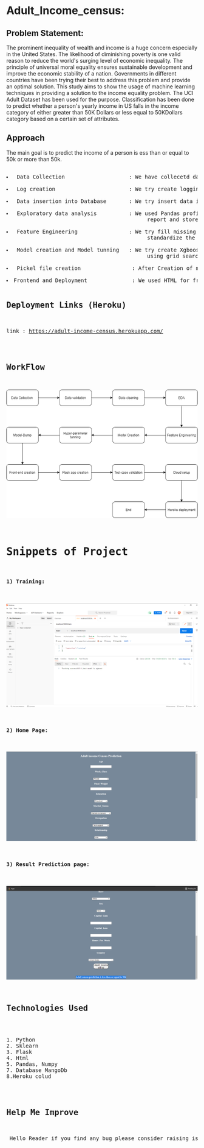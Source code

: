 # Adult_Income_census:
## Problem Statement:
<p>The prominent inequality of wealth and income is a huge concern especially in the United States. The likelihood of diminishing poverty is one valid reason to reduce the world's surging level of economic inequality. The principle of universal moral equality ensures sustainable development and improve the economic stability of a nation. Governments in different countries have been trying their best to address this problem and provide an optimal solution. This study aims to show the usage of machine learning techniques in providing a solution to the income equality problem. The UCI Adult Dataset has been used for the purpose. Classification has been done to predict whether a person's yearly income in US falls in the income category of either greater than 50K Dollars or less equal to 50KDollars category based on a certain set of attributes.<p> 
  
  ## Approach
  <p> The main goal is to predict the income of a person is ess than or equal to 50k or more than 50k.<p>
  <pre>
  <li> Data Collection                    : We have collecetd data from kaggle platform
  <li> Log creation                       : We try create logging in order keep track and to understand workflow
  <li> Data insertion into Database       : We try insert data into Database MangoDb
  <li> Exploratory data analysis          : We used Pandas profiling to for EDA part we generated a 
                                            report and stored in analysis folder
  <li> Feature Engineering                : We try fill missing values,encode variables and 
                                            standardize the variables
  <li> Model creation and Model tunning   : We try create Xgboost classifier and Random forest classfier and by 
                                            using grid search cv and cross validation we try to tune the model
 <li> Pickel file creation                : After Creation of model we try to save model in pickle format .
 <li>Frontend and Deployment              : We used HTML for frontend and Deployed or model in Heroku platform 
 
 
 ## Deployment Links (Heroku)
link : https://adult-income-census.herokuapp.com/ <br>
 
 ## WorkFlow
 ![alt-text](https://github.com/ranjanrajeev222/Full_Stack_Data_Science_2021/blob/main/FDS%20Intership%20Project/Adult%20Census%20Income/Images/Workflow.png)
 
# Snippets of Project
#### 1) Training:

![alt-text](https://github.com/ranjanrajeev222/Full_Stack_Data_Science_2021/blob/main/FDS%20Intership%20Project/Adult%20Census%20Income/Images/Training_image.png)

#### 2) Home Page:

![alt-text](https://github.com/ranjanrajeev222/Full_Stack_Data_Science_2021/blob/main/FDS%20Intership%20Project/Adult%20Census%20Income/Images/index_page.png)

#### 3) Result Prediction page:

![alt-text](https://github.com/ranjanrajeev222/Full_Stack_Data_Science_2021/blob/main/FDS%20Intership%20Project/Adult%20Census%20Income/Images/output_text.png)

## Technologies Used
<pre> 
1. Python 
2. Sklearn
3. Flask
4. Html
5. Pandas, Numpy 
7. Database MangoDb 
8.Heroku colud
</pre>


## Help Me Improve
<p> Hello Reader if you find any bug please consider raising issue I will address them asap.</p>





   
